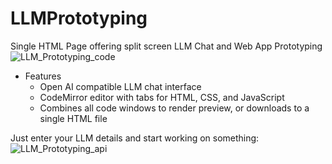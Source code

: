 # LLMPrototyping
Single HTML Page offering split screen LLM Chat and Web App Prototyping
![LLM_Prototyping_code](https://github.com/user-attachments/assets/d1dda6ff-60df-48f9-a8d4-0dc1b7ed0bc3)

 - Features
   - Open AI compatible LLM chat interface
   - CodeMirror editor with tabs for HTML, CSS, and JavaScript
   - Combines all code windows to render preview, or downloads to a single HTML file

Just enter your LLM details and start working on something: <br/>
![LLM_Prototyping_api](https://github.com/user-attachments/assets/c8ea5316-9013-4f99-8864-4512dbe5cfc6)

